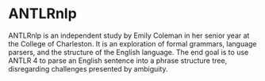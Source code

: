 # ANTLRnlp
ANTLRnlp is an independent study by Emily Coleman in her senior year at the College of Charleston.
It is an exploration of formal grammars, language parsers, and the structure of the English language.
The end goal is to use ANTLR 4 to parse an English sentence into a phrase structure tree, disregarding challenges presented by ambiguity.
